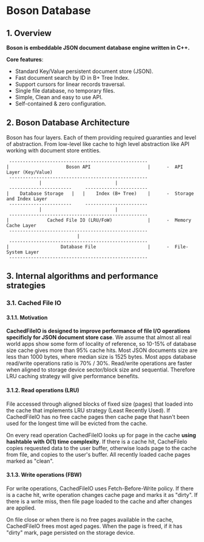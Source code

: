 
# Boson Database

## 1. Overview

**Boson is embeddable JSON document database engine written in C++.**

**Core features**:
- Standard Key/Value persistent document store (JSON).
- Fast document search by ID in B+ Tree Index.
- Support cursors for linear records traversal.
- Single file database, no temporary files.
- Simple, Clean and easy to use API.
- Self-contained & zero configuration.


## 2. Boson Database Architecture

Boson has four layers. Each of them providing required guaranties 
and level of abstraction. From low-level like cache to high level
abstraction like API working with document store entities.

     ---------------------------------------------------
    |                     Boson API                     |      -  API Layer (Key/Value)
     ---------------------------------------------------
                |                           |
     -----------------------     -----------------------
    |    Database Storage   |   |    Index (B+ Tree)    |      -  Storage and Index Layer
     -----------------------     -----------------------
                |                           |
     ---------------------------------------------------
    |              Cached File IO (LRU/FoW)             |      -  Memory Cache Layer
     ---------------------------------------------------
                              |
     ---------------------------------------------------
    |                   Database File                   |      -  File-System Layer
     --------------------------------------------------- 




## 3. Internal algorithms and performance strategies

### 3.1. Cached File IO

#### 3.1.1. Motivation

**CachedFileIO is designed to improve performance of file I/O 
operations specificly for JSON document store case**. We assume 
that almost all real world apps show some form of locality of 
reference, so 10-15% of database size cache gives more than 95% 
cache hits. Most JSON documents size are less than 1000 bytes, 
where median size is 1525 bytes. Most apps database read/write 
operations ratio is 70% / 30%. Read/write operations are faster 
when aligned to storage device sector/block size and sequential. 
Therefore LRU caching strategy will give performance benefits.


#### 3.1.2. Read operations (LRU)
 
File accessed through aligned blocks of fixed size (pages) that 
loaded into the cache that implements LRU strategy (Least Recently 
Used). If CachedFileIO has no free cache pages then cache page that 
hasn't been used for the longest time will be evicted from the cache.

On every read operation CachedFileIO looks up for page in the cache
**using hashtable with O(1) time complexity**. If there is a cache hit, 
CacheFileIo copies requested data to the user buffer, otherwise loads
page to the cache from file, and copies to the user's buffer. All 
recently loaded cache pages marked as "clean".


#### 3.1.3. Write operations (FBW)

For write operations, CachedFileIO uses Fetch-Before-Write policy.
If there is a cache hit, write operation changes cache page
and marks it as "dirty". If there is a write miss, then file 
page loaded to the cache and after changes are applied.

On file close or when there is no free pages available in the
cache, CachedFileIO frees most aged pages. When the page is freed,
if it has "dirty" mark, page persisted on the storage device.




